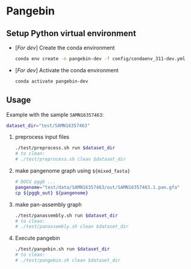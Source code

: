 # Pangebin

## Setup Python virtual environment

<!-- DOCU condaenv for dev -> change when user's one is ready -->
* [*For dev*] Create the conda environment

  ```sh
  conda env create -n pangebin-dev -f config/condaenv_311-dev.yml
  ```

* [*For dev*] Activate the conda environment

  ```sh
  conda activate pangebin-dev
  ```

## Usage

Example with the sample `SAMN16357463`:

```sh
dataset_dir="test/SAMN16357463"
```

1. preprocess input files

   ```sh
   ./test/preprocess.sh run $dataset_dir
   # to clean:
   # ./test/preprocess.sh clean $dataset_dir
   ```

2. make pangenome graph using `${mixed_fasta}`

   ```sh
   # DOCU pggb ...
   pangenome="test/data/SAMN16357463/out/SAMN16357463.1.pan.gfa"
   cp ${pggb_out} ${pangenome}
   ```

3. make pan-assembly graph

   ```sh
   ./test/panassembly.sh run $dataset_dir
   # to clean:
   # ./test/panassembly.sh clean $dataset_dir
   ```

4. Execute pangebin

   ```sh
   ./test/pangebin.sh run $dataset_dir
   # to clean:
   # ./test/pangebin.sh clean $dataset_dir
   ```
